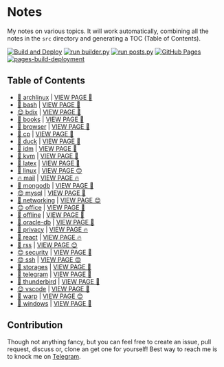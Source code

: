 # Notes

My notes on various topics. It will work automatically, combining all the notes in the `src` directory and generating a TOC (Table of Contents).

[![Build and Deploy](https://github.com/SharafatKarim/notes/actions/workflows/action.yml/badge.svg)](https://github.com/SharafatKarim/notes/actions/workflows/action.yml)
[![run builder.py](https://github.com/SharafatKarim/notes/actions/workflows/action.yml/badge.svg)](https://github.com/SharafatKarim/notes/actions/workflows/action.yml)
[![run posts.py](https://github.com/SharafatKarim/notes/actions/workflows/posts.yml/badge.svg)](https://github.com/SharafatKarim/notes/actions/workflows/posts.yml)
[![GitHub Pages](https://github.com/SharafatKarim/notes/actions/workflows/gh-pages.yml/badge.svg)](https://github.com/SharafatKarim/notes/actions/workflows/gh-pages.yml)
[![pages-build-deployment](https://github.com/SharafatKarim/notes/actions/workflows/pages/pages-build-deployment/badge.svg)](https://github.com/SharafatKarim/notes/actions/workflows/pages/pages-build-deployment)


## Table of Contents

- [🌟 archlinux](src/archlinux.md) | <a href='https://sharafat.is-a.dev/notes/archlinux' target='_blank'>VIEW PAGE 🌈</a>
- [🎉 bash](src/bash.md) | <a href='https://sharafat.is-a.dev/notes/bash' target='_blank'>VIEW PAGE 🌈</a>
- [😊 bdix](src/bdix.md) | <a href='https://sharafat.is-a.dev/notes/bdix' target='_blank'>VIEW PAGE 👾</a>
- [🍕 books](src/books.md) | <a href='https://sharafat.is-a.dev/notes/books' target='_blank'>VIEW PAGE 🍕</a>
- [🎉 browser](src/browser.md) | <a href='https://sharafat.is-a.dev/notes/browser' target='_blank'>VIEW PAGE 🚀</a>
- [🌈 cp](src/cp.md) | <a href='https://sharafat.is-a.dev/notes/cp' target='_blank'>VIEW PAGE 👾</a>
- [👾 duck](src/duck.md) | <a href='https://sharafat.is-a.dev/notes/duck' target='_blank'>VIEW PAGE 🌈</a>
- [👾 idm](src/idm.md) | <a href='https://sharafat.is-a.dev/notes/idm' target='_blank'>VIEW PAGE 🤖</a>
- [🍕 kvm](src/kvm.md) | <a href='https://sharafat.is-a.dev/notes/kvm' target='_blank'>VIEW PAGE 🚀</a>
- [👾 latex](src/latex.md) | <a href='https://sharafat.is-a.dev/notes/latex' target='_blank'>VIEW PAGE 🌟</a>
- [🌈 linux](src/linux.md) | <a href='https://sharafat.is-a.dev/notes/linux' target='_blank'>VIEW PAGE 😊</a>
- [🔥 mail](src/mail.md) | <a href='https://sharafat.is-a.dev/notes/mail' target='_blank'>VIEW PAGE 🔥</a>
- [🌟 mongodb](src/mongodb.md) | <a href='https://sharafat.is-a.dev/notes/mongodb' target='_blank'>VIEW PAGE 🚀</a>
- [😊 mysql](src/mysql.md) | <a href='https://sharafat.is-a.dev/notes/mysql' target='_blank'>VIEW PAGE 🚀</a>
- [🎉 networking](src/networking.md) | <a href='https://sharafat.is-a.dev/notes/networking' target='_blank'>VIEW PAGE 😊</a>
- [😊 office](src/office.md) | <a href='https://sharafat.is-a.dev/notes/office' target='_blank'>VIEW PAGE 🎸</a>
- [🚀 offline](src/offline.md) | <a href='https://sharafat.is-a.dev/notes/offline' target='_blank'>VIEW PAGE 🎸</a>
- [🌈 oracle-db](src/oracle-db.md) | <a href='https://sharafat.is-a.dev/notes/oracle-db' target='_blank'>VIEW PAGE 🎉</a>
- [🌈 privacy](src/privacy.md) | <a href='https://sharafat.is-a.dev/notes/privacy' target='_blank'>VIEW PAGE 🔥</a>
- [🍕 react](src/react.md) | <a href='https://sharafat.is-a.dev/notes/react' target='_blank'>VIEW PAGE 🔥</a>
- [👾 rss](src/rss.md) | <a href='https://sharafat.is-a.dev/notes/rss' target='_blank'>VIEW PAGE 😊</a>
- [😊 security](src/security.md) | <a href='https://sharafat.is-a.dev/notes/security' target='_blank'>VIEW PAGE 👾</a>
- [😊 ssh](src/ssh.md) | <a href='https://sharafat.is-a.dev/notes/ssh' target='_blank'>VIEW PAGE 😊</a>
- [🌟 storages](src/storages.md) | <a href='https://sharafat.is-a.dev/notes/storages' target='_blank'>VIEW PAGE 🎉</a>
- [🚀 telegram](src/telegram.md) | <a href='https://sharafat.is-a.dev/notes/telegram' target='_blank'>VIEW PAGE 🌟</a>
- [🌈 thunderbird](src/thunderbird.md) | <a href='https://sharafat.is-a.dev/notes/thunderbird' target='_blank'>VIEW PAGE 🚀</a>
- [😊 vscode](src/vscode.md) | <a href='https://sharafat.is-a.dev/notes/vscode' target='_blank'>VIEW PAGE 🎉</a>
- [🎸 warp](src/warp.md) | <a href='https://sharafat.is-a.dev/notes/warp' target='_blank'>VIEW PAGE 😊</a>
- [🤖 windows](src/windows.md) | <a href='https://sharafat.is-a.dev/notes/windows' target='_blank'>VIEW PAGE 🍕</a>

## Contribution

Though not anything fancy, but you can feel free to create an issue, pull request, discuss or, clone an get one for yourself!
Best way to reach me is to knock me on [Telegram](https://t.me/SharafatKarim).

